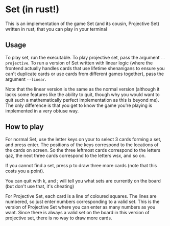 # Set (in rust!)

This is an implementation of the game Set (and its cousin, Projective Set) written in rust, that you can play in your terminal

## Usage

To play set, run the executable.
To play projective set, pass the argument `--projective`.
To run a version of Set written with linear logic
(where the frontend actually handles cards that use lifetime shenanigans to ensure you can't duplicate cards or use cards from different games together),
pass the argument `--linear`.

Note that the linear version is the same as the normal version
(although it lacks some features like the ability to quit,
though why you would want to quit such a mathematically perfect implementation as this is beyond me).
The only difference is that you get to know the game you're playing is implemented in a very obtuse way.

## How to play

For normal Set,
use the letter keys on your to select 3 cards forming a set,
and press enter.
The positions of the keys correspond to the locations of the cards on screen.
So the three leftmost cards correspond to the letters qaz,
the next three cards correspond to the letters wsx,
and so on.

If you cannot find a set,
press p to draw three more cards
(note that this costs you a point).

You can quit with k,
and ; will tell you what sets are currently on the board
(but don't use that, it's cheating)

For Projective Set, each card is a line of coloured squares.
The lines are numbered,
so just enter numbers corresponding to a valid set.
This is the version of Projective Set where you can enter as many numbers as you want.
Since there is always a valid set on the board in this version of projective set,
there is no way to draw more cards.